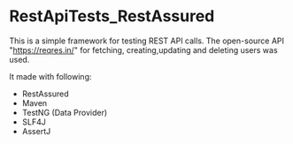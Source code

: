 # RestApiTests_RestAssured
This is a simple framework for testing REST API calls. The open-source API "https://reqres.in/" for fetching, creating,updating and deleting users was used.

It made with following:

- RestAssured
- Maven
- TestNG (Data Provider)
- SLF4J
- AssertJ
